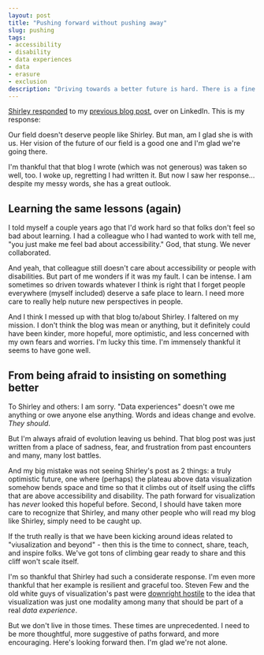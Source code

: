 ```yaml
---
layout: post
title: "Pushing forward without pushing away"
slug: pushing
tags:
- accessibility
- disability
- data experiences
- data
- erasure
- exclusion
description: "Driving towards a better future is hard. There is a fine line, when it comes to accessibility, between pushing people forward and pushing them away."
---
```


[Shirley responded](https://www.linkedin.com/posts/shirleyxywu_beyond-the-plateau-the-next-decade-with-activity-7311930167394750464-vtht?utm_source=share&utm_medium=member_desktop&rcm=ACoAADDAwBkBOdoW11I9B5DHy57VfR5jIs33Kq0) to my [previous blog post](https://www.frank.computer/blog/2025/03/data-experiences.html), over on LinkedIn. This is my response:

Our field doesn't deserve people like Shirley. But man, am I glad she is with us. Her vision of the future of our field is a good one and I'm glad we're going there.

I'm thankful that that blog I wrote (which was not generous) was taken so well, too. I woke up, regretting I had written it. But now I saw her response... despite my messy words, she has a great outlook.

## Learning the same lessons (again)
I told myself a couple years ago that I'd work hard so that folks don't feel so bad about learning. I had a colleague who I had wanted to work with tell me, "you just make me feel bad about accessibility." God, that stung. We never collaborated.

And yeah, that colleague still doesn't care about accessibility or people with disabilities. But part of me wonders if it was my fault. I can be intense. I am sometimes so driven towards whatever I think is right that I forget people everywhere (myself included) deserve a safe place to learn. I need more care to really help nuture new perspectives in people.

And I think I messed up with that blog to/about Shirley. I faltered on my mission. I don't think the blog was mean or anything, but it definitely could have been kinder, more hopeful, more optimistic, and less concerned with my own fears and worries. I'm lucky this time. I'm immensely thankful it seems to have gone well.

## From being afraid to insisting on something better
To Shirley and others: I am sorry. "Data experiences" doesn't owe me anything or owe anyone else anything. Words and ideas change and evolve. *They should*.

But I'm always afraid of evolution leaving us behind. That blog post was just written from a place of sadness, fear, and frustration from past encounters and many, many lost battles.

And my big mistake was not seeing Shirley's post as 2 things: a truly optimistic future, one where (perhaps) the plateau above data visualization somehow bends space and time so that it climbs out of itself using the cliffs that are above accessibility and disability. The path forward for visualization has *never* looked this hopeful before. Second, I should have taken more care to recognize that Shirley, and many other people who will read my blog like Shirley, simply need to be caught up.

If the truth really is that we have been kicking around ideas related to "viusalization and beyond" - then this is the time to connect, share, teach, and inspire folks. We've got tons of climbing gear ready to share and this cliff won't scale itself. 

I'm so thankful that Shirley had such a considerate response. I'm even more thankful that her example is resilient and graceful too. Steven Few and the old white guys of visualization's past were [downright hostile](https://www.perceptualedge.com/blog/?p=1756) to the idea that visualization was just one modality among many that should be part of a real *data experience*.

But we don't live in those times. These times are unprecedented. I need to be more thoughtful, more suggestive of paths forward, and more encouraging. Here's looking forward then. I'm glad we're not alone.